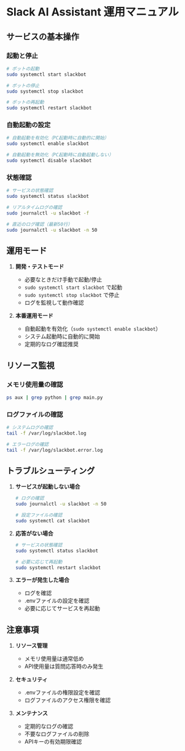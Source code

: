 # Slack AI Assistant 運用マニュアル

## サービスの基本操作

### 起動と停止
```bash
# ボットの起動
sudo systemctl start slackbot

# ボットの停止
sudo systemctl stop slackbot

# ボットの再起動
sudo systemctl restart slackbot
```

### 自動起動の設定
```bash
# 自動起動を有効化（PC起動時に自動的に開始）
sudo systemctl enable slackbot

# 自動起動を無効化（PC起動時に自動起動しない）
sudo systemctl disable slackbot
```

### 状態確認
```bash
# サービスの状態確認
sudo systemctl status slackbot

# リアルタイムログの確認
sudo journalctl -u slackbot -f

# 直近のログ確認（最新50行）
sudo journalctl -u slackbot -n 50
```

## 運用モード

1. **開発・テストモード**
   - 必要なときだけ手動で起動/停止
   - `sudo systemctl start slackbot` で起動
   - `sudo systemctl stop slackbot` で停止
   - ログを監視して動作確認

2. **本番運用モード**
   - 自動起動を有効化（`sudo systemctl enable slackbot`）
   - システム起動時に自動的に開始
   - 定期的なログ確認推奨

## リソース監視

### メモリ使用量の確認
```bash
ps aux | grep python | grep main.py
```

### ログファイルの確認
```bash
# システムログの確認
tail -f /var/log/slackbot.log

# エラーログの確認
tail -f /var/log/slackbot.error.log
```

## トラブルシューティング

1. **サービスが起動しない場合**
   ```bash
   # ログの確認
   sudo journalctl -u slackbot -n 50
   
   # 設定ファイルの確認
   sudo systemctl cat slackbot
   ```

2. **応答がない場合**
   ```bash
   # サービスの状態確認
   sudo systemctl status slackbot
   
   # 必要に応じて再起動
   sudo systemctl restart slackbot
   ```

3. **エラーが発生した場合**
   - ログを確認
   - .envファイルの設定を確認
   - 必要に応じてサービスを再起動

## 注意事項

1. **リソース管理**
   - メモリ使用量は通常低め
   - API使用量は質問応答時のみ発生

2. **セキュリティ**
   - .envファイルの権限設定を確認
   - ログファイルのアクセス権限を確認

3. **メンテナンス**
   - 定期的なログの確認
   - 不要なログファイルの削除
   - APIキーの有効期限確認
